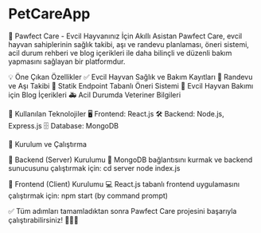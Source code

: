 # PetCareApp

🐾 Pawfect Care - Evcil Hayvanınız İçin Akıllı Asistan
Pawfect Care, evcil hayvan sahiplerinin sağlık takibi, aşı ve randevu planlaması, öneri sistemi, acil durum rehberi ve blog içerikleri ile daha bilinçli ve düzenli bakım yapmasını sağlayan bir platformdur.

💡 Öne Çıkan Özellikler
✅ Evcil Hayvan Sağlık ve Bakım Kayıtları
📅 Randevu ve Aşı Takibi
🎯 Statik Endpoint Tabanlı Öneri Sistemi
📖 Evcil Hayvan Bakımı için Blog İçerikleri
🚑 Acil Durumda Veteriner Bilgileri

🚀 Kullanılan Teknolojiler
🖥️ Frontend: React.js
🛠️ Backend: Node.js, Express.js
🗄️ Database: MongoDB

📌 Kurulum ve Çalıştırma

🔧 Backend (Server) Kurulumu
📡 MongoDB bağlantısını kurmak ve backend sunucusunu çalıştırmak için:
cd server
node index.js

🎨 Frontend (Client) Kurulumu
💻 React.js tabanlı frontend uygulamasını çalıştırmak için:
npm start (by command prompt)

✅ Tüm adımları tamamladıktan sonra Pawfect Care projesini başarıyla çalıştırabilirsiniz! 🚀🐶🐱
